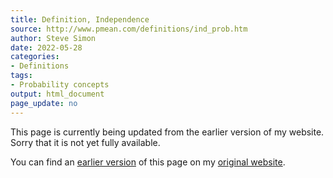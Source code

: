 ```yaml
---
title: Definition, Independence
source: http://www.pmean.com/definitions/ind_prob.htm
author: Steve Simon
date: 2022-05-28
categories:
- Definitions
tags:
- Probability concepts
output: html_document
page_update: no
---
```


This page is currently being updated from the earlier version of my website. Sorry that it is not yet fully available.

<!---More--->


You can find an [earlier version][sim1] of this page on my [original website][sim2].

[sim1]: http://www.pmean.com/definitions/ind_prob.htm
[sim2]: http://www.pmean.com/original_site.html
